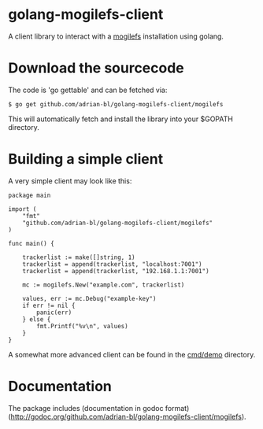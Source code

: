 golang-mogilefs-client
========================

A client library to interact with a [mogilefs](https://github.com/mogilefs/) installation using golang.


Download the sourcecode
========================

The code is 'go gettable' and can be fetched via:

```
$ go get github.com/adrian-bl/golang-mogilefs-client/mogilefs
```

This will automatically fetch and install the library into your $GOPATH directory.


Building a simple client
========================

A very simple client may look like this:

```
package main

import (
	"fmt"
	"github.com/adrian-bl/golang-mogilefs-client/mogilefs"
)

func main() {

	trackerlist := make([]string, 1)
	trackerlist = append(trackerlist, "localhost:7001")
	trackerlist = append(trackerlist, "192.168.1.1:7001")

	mc := mogilefs.New("example.com", trackerlist)

	values, err := mc.Debug("example-key")
	if err != nil {
		panic(err)
	} else {
		fmt.Printf("%v\n", values)
	}
}
```

A somewhat more advanced client can be found in the [cmd/demo](https://github.com/adrian-bl/golang-mogilefs-client/tree/master/cmd/demo) directory.


Documentation
========================
The package includes (documentation in godoc format)(http://godoc.org/github.com/adrian-bl/golang-mogilefs-client/mogilefs).
